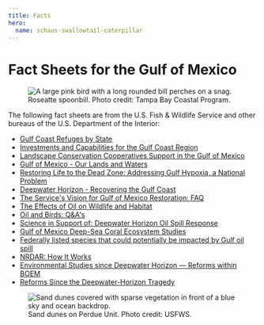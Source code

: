 ```yaml
---
title: Facts
hero:
  name: schaus-swallowtail-caterpillar
---
```


# Fact Sheets for the Gulf of Mexico

<figure class="photo">
  <img src="/images/roseatte-spoonbill.jpg" alt="A large pink bird with a long rounded bill perches on a snag." title="Roseatte spoonbill. Photo credit: Tampa Bay Coastal Program." >
  <figcaption>Roseatte spoonbill. Photo credit: Tampa Bay Coastal Program.</figcaption>
</figure>

The following fact sheets are from the U.S. Fish &amp; Wildlife Service and other bureaus of the U.S. Department of the Interior:

- [Gulf Coast Refuges by State](http://www.fws.gov/home/dhoilspill/pdfs/GulfCoastMarineRefuges2010byState.pdf)
- [Investments and Capabilities for the Gulf Coast Region](/pdf/doi-investment-capabilities.pdf)
- [Landscape Conservation Cooperatives Support in the Gulf of Mexico](/pdf/lcc-gulf-support.pdf)
- [Gulf of Mexico - Our Lands and Waters](/pdf/doi-land-and-water.pdf)
- [Restoring Life to the Dead Zone: Addressing Gulf Hypoxia, a National Problem](http://www.nwrc.usgs.gov/factshts/016-00.pdf)
- [Deepwater Horizon - Recovering the Gulf Coast](/pdf/deepwater-horizon-overview.pdf)
- [The Service's Vision for Gulf of Mexico Restoration: FAQ](http://www.fws.gov/gulfrestoration/faqs.html)
- [The Effects of Oil on Wildlife and Habitat](http://www.fws.gov/home/dhoilspill/pdfs/DHJICFWSOilImpactsWildlifeFactSheet.pdf)
- [Oil and Birds: Q&amp;A's](http://www.pwrc.usgs.gov/oilinla/pdfs/Oil%20and%20Birds%20Q&As.pdf)
- [Science in Support of: Deepwater Horizon Oil Spill Response](http://www.fws.gov/contaminants/Documents/ScienceFactsheet10.pdf)
- [Gulf of Mexico Deep-Sea Coral Ecosystem Studies](http://pubs.usgs.gov/fs/2009/3094/pdf/FS-2009-3094.pdf)
- [Federally listed species that could potentially be impacted by Gulf oil spill](http://www.fws.gov/home/dhoilspill/pdfs/FedListedBirdsGulf.pdf)
- [NRDAR: How It Works](http://www.fws.gov/home/dhoilspill/pdfs/NRDARHowItWorks.pdf)
- [Environmental Studies since Deepwater Horizon — Reforms within BOEM](http://www.boem.gov/Research-Related-to-the-Deepwater-Horizon-Factsheet/)
- [Reforms Since the Deepwater-Horizon Tragedy](http://www.boem.gov/Reforms-since-the-Deepwater-Horizon-Tragedy/)

<figure class="photo">
  <img src="/images/dunes-on-purdue-unit.jpg" alt="Sand dunes covered with sparse vegetation in front of a blue sky and ocean backdrop." title="Sand dunes on Perdue Unit. Photo credit: USFWS." >
  <figcaption>Sand dunes on Perdue Unit. Photo credit: USFWS.</figcaption>
</figure>
